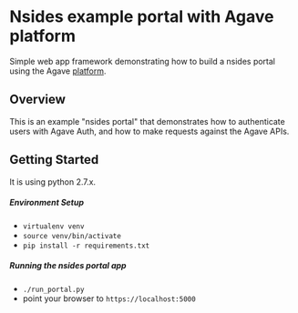 
# Nsides example portal with Agave platform
Simple web app framework demonstrating how to build a nsides portal using
the Agave [platform](http://developer.agaveapi.co).

## Overview
This is an example "nsides portal" that demonstrates how to authenticate users with Agave Auth, 
and how to make requests against the Agave APIs.

## Getting Started
It is using python 2.7.x.

##### Environment Setup
* `virtualenv venv`
* `source venv/bin/activate`
* `pip install -r requirements.txt`

##### Running the nsides portal app
* `./run_portal.py`
* point your browser to `https://localhost:5000`
